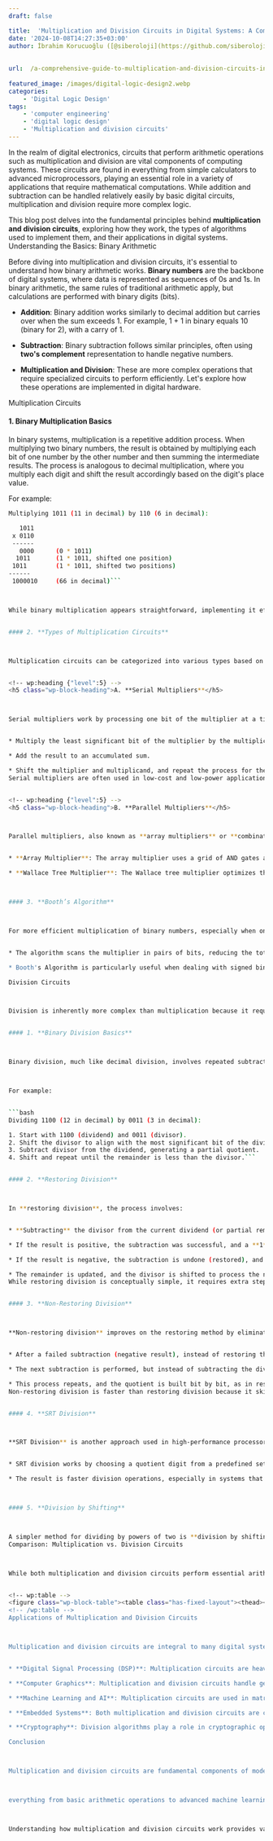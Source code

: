 ```yaml
---
draft: false

title:  'Multiplication and Division Circuits in Digital Systems: A Comprehensive Guide'
date: '2024-10-08T14:27:35+03:00'
author: İbrahim Korucuoğlu ([@siberoloji](https://github.com/siberoloji))
 
 
url:  /a-comprehensive-guide-to-multiplication-and-division-circuits-in-digital-systems/
 
featured_image: /images/digital-logic-design2.webp
categories:
    - 'Digital Logic Design'
tags:
    - 'computer engineering'
    - 'digital logic design'
    - 'Multiplication and division circuits'
---
```



In the realm of digital electronics, circuits that perform arithmetic operations such as multiplication and division are vital components of computing systems. These circuits are found in everything from simple calculators to advanced microprocessors, playing an essential role in a variety of applications that require mathematical computations. While addition and subtraction can be handled relatively easily by basic digital circuits, multiplication and division require more complex logic.



This blog post delves into the fundamental principles behind **multiplication and division circuits**, exploring how they work, the types of algorithms used to implement them, and their applications in digital systems.
Understanding the Basics: Binary Arithmetic



Before diving into multiplication and division circuits, it's essential to understand how binary arithmetic works. **Binary numbers** are the backbone of digital systems, where data is represented as sequences of 0s and 1s. In binary arithmetic, the same rules of traditional arithmetic apply, but calculations are performed with binary digits (bits).


* **Addition**: Binary addition works similarly to decimal addition but carries over when the sum exceeds 1. For example, 1 + 1 in binary equals 10 (binary for 2), with a carry of 1.

* **Subtraction**: Binary subtraction follows similar principles, often using **two's complement** representation to handle negative numbers.

* **Multiplication and Division**: These are more complex operations that require specialized circuits to perform efficiently. Let's explore how these operations are implemented in digital hardware.

Multiplication Circuits


#### 1. **Binary Multiplication Basics**



In binary systems, multiplication is a repetitive addition process. When multiplying two binary numbers, the result is obtained by multiplying each bit of one number by the other number and then summing the intermediate results. The process is analogous to decimal multiplication, where you multiply each digit and shift the result accordingly based on the digit's place value.



For example:


```bash
Multiplying 1011 (11 in decimal) by 110 (6 in decimal):

   1011
 x 0110
 ------
   0000      (0 * 1011)
  1011       (1 * 1011, shifted one position)
 1011        (1 * 1011, shifted two positions)
------
 1000010     (66 in decimal)```



While binary multiplication appears straightforward, implementing it efficiently in digital circuits requires clever design to handle shifts, additions, and bit-level operations simultaneously.


#### 2. **Types of Multiplication Circuits**



Multiplication circuits can be categorized into various types based on their complexity and performance. The two most common approaches are **serial multipliers** and **parallel multipliers**.


<!-- wp:heading {"level":5} -->
<h5 class="wp-block-heading">A. **Serial Multipliers**</h5>



Serial multipliers work by processing one bit of the multiplier at a time. These are simpler in design but slower because they require multiple clock cycles to complete the multiplication. The most basic serial multiplier performs the following steps:


* Multiply the least significant bit of the multiplier by the multiplicand.

* Add the result to an accumulated sum.

* Shift the multiplier and multiplicand, and repeat the process for the next bit.
Serial multipliers are often used in low-cost and low-power applications where performance is not critical.


<!-- wp:heading {"level":5} -->
<h5 class="wp-block-heading">B. **Parallel Multipliers**</h5>



Parallel multipliers, also known as **array multipliers** or **combinational multipliers**, perform multiple bit-level operations in parallel, significantly increasing the speed of multiplication. One of the most common types of parallel multipliers is the **Wallace tree multiplier**, which uses a tree structure to reduce the number of partial products and sum them more efficiently.


* **Array Multiplier**: The array multiplier uses a grid of AND gates and adders to generate and sum partial products in parallel. This circuit takes less time to complete the operation compared to a serial multiplier because all the partial products are generated and added simultaneously.

* **Wallace Tree Multiplier**: The Wallace tree multiplier optimizes the multiplication process by reducing the number of partial products in fewer stages. Instead of simply summing the partial products, the Wallace tree uses a combination of **full adders** and **half adders** to perform the additions in a tree-like structure, minimizing the number of required addition steps.



#### 3. **Booth’s Algorithm**



For more efficient multiplication of binary numbers, especially when one operand contains many consecutive ones or zeros, **Booth’s Algorithm** can be used. Booth’s Algorithm reduces the number of addition and subtraction operations required during multiplication by recognizing patterns in the binary representation of the multiplier.


* The algorithm scans the multiplier in pairs of bits, reducing the total number of partial products and handling both positive and negative multipliers efficiently using two's complement representation.

* Booth's Algorithm is particularly useful when dealing with signed binary numbers, as it eliminates the need for separate circuits to handle positive and negative values.

Division Circuits



Division is inherently more complex than multiplication because it requires repeated subtraction, shifting, and handling of remainders. In digital systems, division can be performed using two main approaches: **restoring** and **non-restoring division**.


#### 1. **Binary Division Basics**



Binary division, much like decimal division, involves repeated subtraction of the divisor from the dividend until the remainder is less than the divisor. The quotient is built one bit at a time, and the remainder is updated after each subtraction.



For example:


```bash
Dividing 1100 (12 in decimal) by 0011 (3 in decimal):

1. Start with 1100 (dividend) and 0011 (divisor).
2. Shift the divisor to align with the most significant bit of the dividend.
3. Subtract divisor from the dividend, generating a partial quotient.
4. Shift and repeat until the remainder is less than the divisor.```


#### 2. **Restoring Division**



In **restoring division**, the process involves:


* **Subtracting** the divisor from the current dividend (or partial remainder).

* If the result is positive, the subtraction was successful, and a **1** is placed in the quotient.

* If the result is negative, the subtraction is undone (restored), and a **0** is placed in the quotient.

* The remainder is updated, and the divisor is shifted to process the next bit.
While restoring division is conceptually simple, it requires extra steps to restore the original value of the dividend when the result of the subtraction is negative, making it less efficient.


#### 3. **Non-Restoring Division**



**Non-restoring division** improves on the restoring method by eliminating the need to undo failed subtractions. In this method:


* After a failed subtraction (negative result), instead of restoring the original value, the algorithm proceeds directly with the next step.

* The next subtraction is performed, but instead of subtracting the divisor, it **adds** the divisor (since the previous step produced a negative result).

* This process repeats, and the quotient is built bit by bit, as in restoring division.
Non-restoring division is faster than restoring division because it skips the restoration step, making it more efficient in hardware implementations.


#### 4. **SRT Division**



**SRT Division** is another approach used in high-performance processors. Named after its developers (Sweeney, Robertson, and Tocher), SRT division is a digit-recurrence algorithm that improves efficiency by generating quotient digits faster than traditional binary long division.


* SRT division works by choosing a quotient digit from a predefined set of possible values at each step, which simplifies the decision-making process during division.

* The result is faster division operations, especially in systems that need high-performance arithmetic.



#### 5. **Division by Shifting**



A simpler method for dividing by powers of two is **division by shifting**. In binary systems, dividing a number by 2 is equivalent to shifting the binary digits to the right. For example, dividing `1010` (10 in decimal) by 2 results in `0101` (5 in decimal). This approach is extremely efficient for division by 2, 4, 8, and other powers of two, as no actual subtraction is needed.
Comparison: Multiplication vs. Division Circuits



While both multiplication and division circuits perform essential arithmetic operations, they differ in complexity and speed. Here’s a comparison of their key aspects:


<!-- wp:table -->
<figure class="wp-block-table"><table class="has-fixed-layout"><thead><tr><th>Feature</th><th>Multiplication Circuits</th><th>Division Circuits</th></tr></thead><tbody><tr><td>**Complexity**</td><td>Relatively simple (serial) to complex (parallel)</td><td>More complex, due to remainder handling</td></tr><tr><td>**Operation Time**</td><td>Faster with parallel multipliers (e.g., Wallace tree)</td><td>Slower due to iterative nature</td></tr><tr><td>**Algorithm Examples**</td><td>Booth's Algorithm, Wallace Tree</td><td>Restoring, Non-Restoring, SRT</td></tr><tr><td>**Application**</td><td>Common in DSP, graphics, AI</td><td>Used in floating-point arithmetic, error correction</td></tr></tbody></table></figure>
<!-- /wp:table -->
Applications of Multiplication and Division Circuits



Multiplication and division circuits are integral to many digital systems and applications. Some key examples include:


* **Digital Signal Processing (DSP)**: Multiplication circuits are heavily used in DSP applications such as filtering, audio processing, and image processing.

* **Computer Graphics**: Multiplication and division circuits handle geometric transformations, shading, and rendering operations in 3D graphics.

* **Machine Learning and AI**: Multiplication circuits are used in matrix operations, which are fundamental to deep learning algorithms and neural networks.

* **Embedded Systems**: Both multiplication and division circuits are critical in embedded systems, where they handle real-time calculations, sensor data processing, and control logic.

* **Cryptography**: Division algorithms play a role in cryptographic operations like modular arithmetic, which is used in encryption schemes.

Conclusion



Multiplication and division circuits are fundamental components of modern digital systems, playing a crucial role in



everything from basic arithmetic operations to advanced machine learning algorithms. Whether it's the array multipliers that power digital signal processing or the non-restoring division algorithms used in high-performance computing, these circuits enable the mathematical functionality that underpins modern technology.



Understanding how multiplication and division circuits work provides valuable insight into the design and performance of digital systems. As technology advances, these circuits will continue to evolve, becoming more efficient and capable of handling increasingly complex computations. Whether you're a student of computer engineering or a professional in the field, mastering multiplication and division circuits is a key step in understanding digital electronics and computer architecture.
